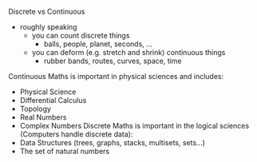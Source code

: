 Discrete vs Continuous
- roughly speaking
	- you can count discrete things
		- balls, people, planet, seconds, ...
	- you can deform (e.g. stretch and shrink) continuous things
		- rubber bands, routes, curves, space, time

Continuous Maths is important in physical sciences and includes:
- Physical Science
- Differential Calculus
- Topology
- Real Numbers
- Complex Numbers
Discrete Maths is important in the logical sciences (Computers handle discrete data):
- Data Structures (trees, graphs, stacks, multisets, sets...)
- The set of natural numbers